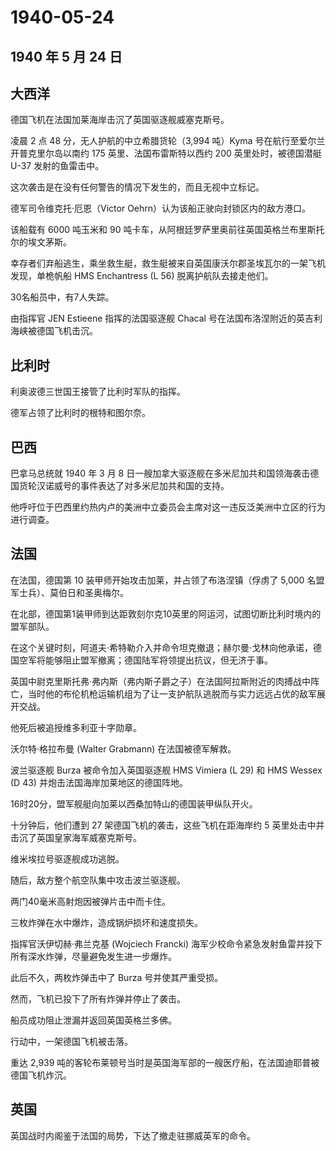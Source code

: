 # 1940-05-24

## 1940 年 5 月 24 日

## 大西洋

德国飞机在法国加莱海岸击沉了英国驱逐舰威塞克斯号。

凌晨 2 点 48 分，无人护航的中立希腊货轮（3,994 吨）Kyma
号在航行至爱尔兰开普克里尔岛以南约 175 英里、法国布雷斯特以西约 200
英里处时，被德国潜艇 U-37 发射的鱼雷击中。

这次袭击是在没有任何警告的情况下发生的，而且无视中立标记。

德军司令维克托·厄恩（Victor Oehrn）认为该船正驶向封锁区内的敌方港口。

该船载有 6000 吨玉米和 90
吨卡车，从阿根廷罗萨里奥前往英国英格兰布里斯托尔的埃文茅斯。

幸存者们弃船逃生，乘坐救生艇，救生艇被来自英国康沃尔郡圣埃瓦尔的一架飞机发现，单桅帆船
HMS Enchantress (L 56) 脱离护航队去接走他们。

30名船员中，有7人失踪。

由指挥官 JEN Estieene 指挥的法国驱逐舰 Chacal
号在法国布洛涅附近的英吉利海峡被德国飞机击沉。

## 比利时

利奥波德三世国王接管了比利时军队的指挥。

德军占领了比利时的根特和图尔奈。

## 巴西

巴拿马总统就 1940 年 3 月 8
日一艘加拿大驱逐舰在多米尼加共和国领海袭击德国货轮汉诺威号的事件表达了对多米尼加共和国的支持。

他呼吁位于巴西里约热内卢的美洲中立委员会主席对这一违反泛美洲中立区的行为进行调查。

## 法国

在法国，德国第 10 装甲师开始攻击加莱，并占领了布洛涅镇（俘虏了 5,000
名盟军士兵）、莫伯日和圣奥梅尔。

在北部，德国第1装甲师到达距敦刻尔克10英里的阿运河，试图切断比利时境内的盟军部队。

在这个关键时刻，阿道夫·希特勒介入并命令坦克撤退；赫尔曼·戈林向他承诺，德国空军将能够阻止盟军撤离；德国陆军将领提出抗议，但无济于事。

英国中尉克里斯托弗·弗内斯（弗内斯子爵之子）在法国阿拉斯附近的肉搏战中阵亡，当时他的布伦机枪运输机组为了让一支护航队逃脱而与实力远远占优的敌军展开交战。

他死后被追授维多利亚十字勋章。

沃尔特·格拉布曼 (Walter Grabmann) 在法国被德军解救。

波兰驱逐舰 Burza 被命令加入英国驱逐舰 HMS Vimiera (L 29) 和 HMS Wessex
(D 43) 并炮击法国海岸加莱地区的德国阵地。

16时20分，盟军舰艇向加莱以西桑加特山的德国装甲纵队开火。

十分钟后，他们遭到 27 架德国飞机的袭击，这些飞机在距海岸约 5
英里处击中并击沉了英国皇家海军威塞克斯号。

维米埃拉号驱逐舰成功逃脱。

随后，敌方整个航空队集中攻击波兰驱逐舰。

两门40毫米高射炮因被弹片击中而卡住。

三枚炸弹在水中爆炸，造成锅炉损坏和速度损失。

指挥官沃伊切赫·弗兰克基 (Wojciech Francki)
海军少校命令紧急发射鱼雷并投下所有深水炸弹，尽量避免发生进一步爆炸。

此后不久，两枚炸弹击中了 Burza 号并使其严重受损。

然而，飞机已投下了所有炸弹并停止了袭击。

船员成功阻止泄漏并返回英国英格兰多佛。

行动中，一架德国飞机被击落。

重达 2,939
吨的客轮布莱顿号当时是英国海军部的一艘医疗船，在法国迪耶普被德国飞机炸沉。

## 英国

英国战时内阁鉴于法国的局势，下达了撤走驻挪威英军的命令。

